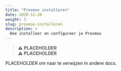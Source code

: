 ```yaml
---
title: "Proxmox installeren"
date: 2020-12-20
weight: 3
slug: proxmox-installeren
description: >
  Hoe installeer en configureer je Proxmox
---
```


> :warning: **PLACEHOLDER**  
> :warning: **PLACEHOLDER**

PLACEHOLDER om naar te verwijzen in andere docs.
